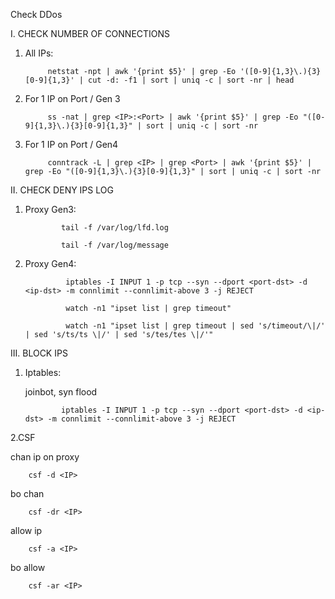 Check DDos
         
  I. CHECK NUMBER OF CONNECTIONS
   
   
1. All IPs:
        
            netstat -npt | awk '{print $5}' | grep -Eo '([0-9]{1,3}\.){3}[0-9]{1,3}' | cut -d: -f1 | sort | uniq -c | sort -nr | head


2. For 1 IP on Port / Gen 3

        
            ss -nat | grep <IP>:<Port> | awk '{print $5}' | grep -Eo "([0-9]{1,3}\.){3}[0-9]{1,3}" | sort | uniq -c | sort -nr


3. For 1 IP on Port / Gen4

            conntrack -L | grep <IP> | grep <Port> | awk '{print $5}' | grep -Eo "([0-9]{1,3}\.){3}[0-9]{1,3}" | sort | uniq -c | sort -nr


  II. CHECK DENY IPS LOG


 1. Proxy Gen3:
       
                tail -f /var/log/lfd.log

                tail -f /var/log/message


2. Proxy Gen4:

                iptables -I INPUT 1 -p tcp --syn --dport <port-dst> -d <ip-dst> -m connlimit --connlimit-above 3 -j REJECT

                watch -n1 "ipset list | grep timeout"
                
                watch -n1 "ipset list | grep timeout | sed 's/timeout/\|/' | sed 's/ts/ts \|/' | sed 's/tes/tes \|/'"


  III. BLOCK IPS

1. Iptables:
        
   joinbot, syn flood

               iptables -I INPUT 1 -p tcp --syn --dport <port-dst> -d <ip-dst> -m connlimit --connlimit-above 3 -j REJECT



2.CSF 

chan ip on proxy 

        csf -d <IP>

bo chan

        csf -dr <IP>

allow ip

        csf -a <IP>

bo allow 

        csf -ar <IP>
